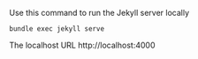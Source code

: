 Use this command to run the Jekyll server locally

``bundle exec jekyll serve``

The localhost URL http://localhost:4000

